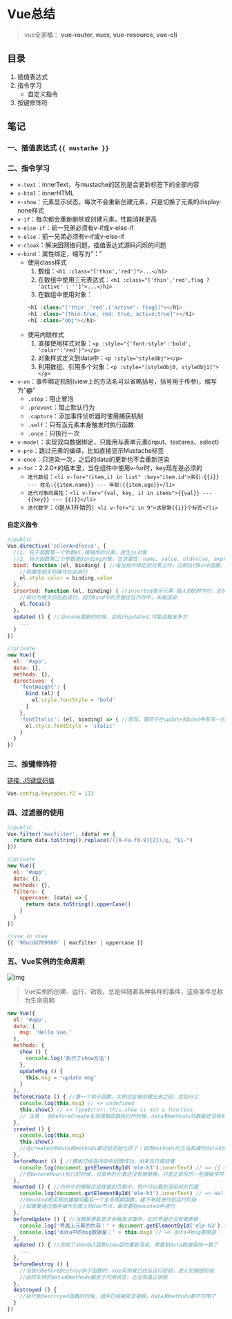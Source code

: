 # Vue总结

> vue全家桶： **vue-router, vuex, vue-resource, vue-cli**

## 目录

1. 插值表达式
2. 指令学习
   - 自定义指令
3. 按键修饰符

## 笔记

### 一、插值表达式 `{{ mustache }}`

### 二、指令学习

- `v-text`：innerText，与mustache的区别是会更新标签下的全部内容
- `v-html`：innerHTML
- `v-show`：元素显示状态，每次不会重新创建元素，只是切换了元素的display: none样式
- `v-if`：每次都会重新删除或创建元素，性能消耗更高
- `v-else-if`：前一兄弟必须有v-if或v-else-if
- `v-else`：前一兄弟必须有v-if或v-else-if
- `v-cloak`：解决因网络问题，插值表达式源码闪烁的问题
- `v-bind`：属性绑定，缩写为"**：**"
  - 使用class样式
    1. 数组：`<h1 :class="['thin','red']">...</h1>`
    2. 在数组中使用三元表达式：`<h1 :class="['thin','red',flag ? 'active' : '']">...</h1>`
    3. 在数组中使用对象：
    ```js
    <h1 :class="['thin','red',{'active': flag}]"></h1>
    <h1 :class="{thin:true, red: true, active:true}"></h1>
    <h1 :class="obj"></h1>
    ```
  - 使用内联样式
    1. 直接使用样式对象：`<p :style="{'font-style':'bold', 'color':'red'}"></p>`
    2. 对象样式定义到data中：`<p :style="styleObj"></p>`
    3. 利用数组，引用多个对象：`<p :style="[styleObj0, styleObj1]"></p>`
- `v-on`：事件绑定机制(view上的方法名可以省略括号，括号用于传参)，缩写为"**@**"
  - `.stop`：阻止冒泡
  - `.prevent`：阻止默认行为
  - `.capture`：添加事件侦听器时使用捕获机制
  - `.self`：只有当元素本身触发时执行函数
  - `.once`：只执行一次
- `v-model`：实现双向数据绑定，只能用与表单元素(input、textarea、select)
- `v-pre`：跳过元素的编译，比如直接显示Mustache标签
- `v-once`：只渲染一次，之后的data的更新也不会重新渲染
- `v-for`：2.2.0+的版本里，当在组件中使用v-for时，key现在是必须的
  - `迭代数组`：`<li v-for="(item,i) in list" :key="item.id">索引:{{i}} --- 姓名:{{item.name}} --- 年龄:{{item.age}}</li>`
  - `迭代对象的属性`：`<li v-for="(val, key, i) in items">{{val}} --- {{key}} --- {{i}}</li>`
  - `迭代数字`：（i是从1开始的）`<li v-for="i in 9">这是第{{i}}个标签</li>`

#### 自定义指令

```js
//public
Vue.directive('colorAndFocus', {
  //1. 钩子函数第一个参数el,被操作的元素，原生js对象
  //2. 钩子函数第二个参数是binding对象，包含属性：name, value, oldValue, expresstion, arg, modifiers
  bind: function (el, binding) { //每当指令绑定到元素上时，立即执行bind函数，只执行一次
    //和属性相关的操作在此执行
    el.style.color = binding.value
  },
  inserted: function (el, binding) { //inserted表示元素 插入到DOM中时，会执行inserted函数
    //和行为相关的在此进行，因为bind中的页面还在内存中，未被渲染
    el.focus()
  }，
  updated () { //当vnode更新的时候，会执行updated,可能会触发多次
    ...
  }
})

//private
new Vue({
  el: '#app',
  data: {},
  methods: {},
  directives: {
    'fontWeight': {
      bind (el) {
        el.style.fontStyle = 'bold'
      }
    },
    'fontItalic': (el, binding) => { //简写，等同于在update和bind中各写一份
      el.style.fontStyle = 'italic'
    }
  }
})
```

### 三、按键修饰符

[链接: JS键盘码值](https://blog.csdn.net/gao_xu_520/article/details/80538334)

```js
Vue.config.keycodes.f2 = 113
```

### 四、过滤器的使用

```js
//public
Vue.filter('macfilter', (data) => {
  return data.toString().replace(/([A-Fa-f0-9]{2})/g, "$1-")
}))

//private
new Vue({
  el: '#app',
  data: {},
  methods: {},
  filters: {
    uppercase: (data) => {
      return data.toString().upperCase()
    }
  }
})

//use in view
{{ '90acdd789000' | macfilter | uppercase }}
```

### 五、Vue实例的生命周期

![img](lib/lifecycle.png)

> Vue实例的创建、运行、销毁，总是伴随着各种各样的事件，这些事件总称为生命周期

```js
new Vue({
  el: '#app',
  data: {
    msg: 'Hello Vue.'
  },
  methods: {
    show () {
      console.log('执行了show方法')
    },
    updateMsg () {
      this.msg = 'update msg'
    }
  },
  beforeCreate () { //第一个钩子函数，实例完全被创建出来之前，会执行它
    console.log(this.msg) // => undefined
    this.show() // => TypeError: this.show is not a function
    // 注意： 在beforeCreate生命周期函数执行的时候，data和methods的数据还没有初始化
  },
  created () {
    console.log(this.msg)
    this.show()
    //在created中data和methods都已经初始化好了！调用methods的方法和操作data的数据，最早只能在这里进行
  },
  beforeMount () { //模板已经在内存中创建成功，尚未在页面挂载
    console.log(document.getElementById('ele-h3').innerText) // => {{ msg }}
    //在beforeMount执行的时候，页面中的元素还没有被替换，只是之前写的一些模板字符串
  },
  mounted () { //内存中的模板已经挂载到页面中，用户可以看到渲染好的页面
    console.log(document.getElementById('ele-h3').innerText) // => Hello Vue.
    //mounted是实例创建期间最后一个生命周期函数，接下来就进行到运行阶段
    //如果要通过插件操作页面上的dom节点，最早要在mounted中进行
  },
  beforeUpdate () { //当数据更新是才会触发该事件，此时界面还没有被更新
    console.log('界面上元素的内容：' + document.getElementById('ele-h3').innerText) //=> Hello Vue.
    console.log('data中的msg数据是：' + this.msg) // => data中msg数据是： update msg
  },
  updated () { //完成了从model层到view层的重新渲染，界面和data数据保持一致了
    ...
  },
  beforeDestroy () {
    //当执行beforeDestroy钩子函数时，Vue实例就已经从运行阶段，进入到销毁阶段
    //此时实例的data和methods都处于可用状态，还没有真正销毁
  },
  destroyed () {
    //执行到destroyed函数的时候，组件已经被完全销毁，data和methods都不可用了
  }
})
```
